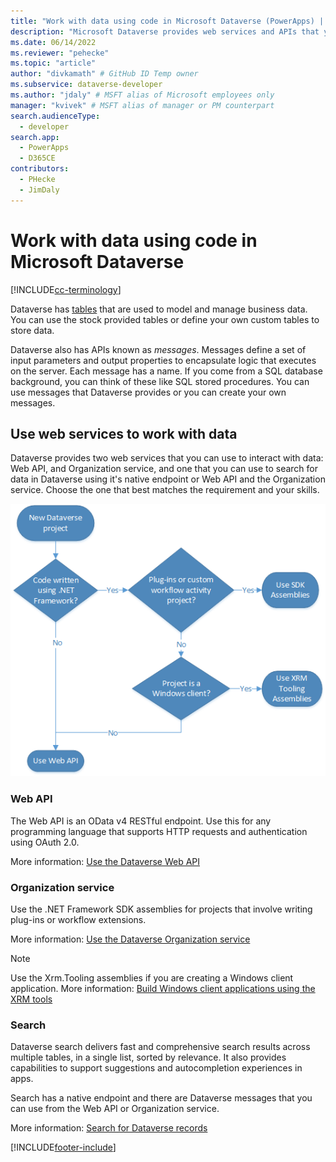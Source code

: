 ```yaml
---
title: "Work with data using code in Microsoft Dataverse (PowerApps) | Microsoft Docs" 
description: "Microsoft Dataverse provides web services and APIs that you can use to interact with your data." # 115-145 characters including spaces. This abstract displays in the search result.
ms.date: 06/14/2022
ms.reviewer: "pehecke"
ms.topic: "article"
author: "divkamath" # GitHub ID Temp owner
ms.subservice: dataverse-developer
ms.author: "jdaly" # MSFT alias of Microsoft employees only
manager: "kvivek" # MSFT alias of manager or PM counterpart
search.audienceType: 
  - developer
search.app: 
  - PowerApps
  - D365CE
contributors:
  - PHecke
  - JimDaly
---
```

# Work with data using code in Microsoft Dataverse

[!INCLUDE[cc-terminology](includes/cc-terminology.md)]

Dataverse has [tables](entities.md) that are used to model and manage business data. You can use the stock provided tables or define your own custom tables to store data.

Dataverse also has APIs known as *messages*. Messages define a set of input parameters and output properties to encapsulate logic that executes on the server. Each message has a name. If you come from a SQL database background, you can think of these like SQL stored procedures. You can use messages that Dataverse provides or you can create your own messages.

## Use web services to work with data

Dataverse provides two web services that you can use to interact with data: Web API, and Organization service, and one that you can use to search for data in Dataverse using it's native endpoint or Web API and the Organization service. Choose the one that best matches the requirement and your skills.

![Flow diagram to choose web service.](media/whentousewebapi.png)

### Web API

The Web API is an OData v4 RESTful endpoint. Use this for any programming language that supports HTTP requests and authentication using OAuth 2.0.

More information: [Use the Dataverse Web API](webapi/overview.md) 

### Organization service

Use the .NET Framework SDK assemblies for projects that involve writing plug-ins or workflow extensions.

More information: [Use the Dataverse Organization service](org-service/overview.md)

> [!NOTE]
> Use the Xrm.Tooling assemblies if you are creating a Windows client application. More information: [Build Windows client applications using the XRM tools](xrm-tooling/build-windows-client-applications-xrm-tools.md)

### Search

Dataverse search delivers fast and comprehensive search results across multiple tables, in a single list, sorted by relevance. It also provides capabilities to support suggestions and autocompletion experiences in apps.

Search has a native endpoint and there are Dataverse messages that you can use from the Web API or Organization service.

More information: [Search for Dataverse records](search/overview.md)

[!INCLUDE[footer-include](../../includes/footer-banner.md)]